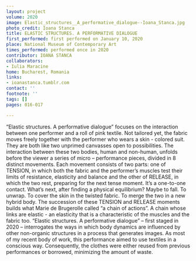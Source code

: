 ```yaml
---
layout: project
volume: 2020
image: Elastic_structures__A_performative_dialogue--Ioana_Stanca.jpg
photo_credit: Ioana Stanca
title: ELASTIC STRUCTURES. A PERFORMATIVE DIALOGUE
first_performed: first performed on January 10, 2020
place: National Museum of Contemporary Art
times_performed: performed once in 2020
contributor: IOANA STANCA
collaborators:
- Iulia Maracine
home: Bucharest, Romania
links:
- ioanastanca.tumblr.com
contact: ''
footnote: ''
tags: []
pages: 016-017

---
```


“Elastic structures. A performative dialogue” focuses on the interaction between one performer and a roll of pink textile. Not tailored yet, the fabric moves freely together with the performer who wears a skin - colored suit. They are both like two unprimed canvasses open to possibilities.
The interaction between these two bodies, human and non-human, unfolds before the viewer a series of micro – performance pieces, divided in 8 distinct movements.
Each movement consists of two parts: one of TENSION, in which both the fabric and the performer’s muscles test their limits of resistance, elasticity and balance and the other of RELEASE, in which the two rest, preparing for the next tense moment. It’s a one-to-one contact. What’s next, after finding a physical equilibrium? Maybe to fall. To unwrap. To cover the skin in the twisted fabric. To merge the two in a new hybrid body. 
The succession of these TENSION and RELEASE moments builds what Marie de Brugerolle called “a chain of actions”. A chain whose links are elastic - an elasticity that is a characteristic of the muscles and the fabric too. 
“Elastic structures. A performative dialogue” – first staged in 2020 – interrogates the ways in which body dynamics are influenced by other non-organic structures in a process that generates images. As most of my recent body of work, this performance aimed to use textiles in a conscious way. Consequently, the clothes were either reused from previous performances or borrowed, minimizing the amount of waste.
